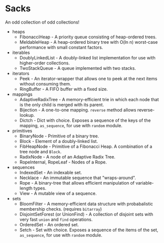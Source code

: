 # Sacks

An odd collection of odd collections!

* heaps
    * FibonacciHeap - A priority queue consisting of heap-ordered trees.
    * MeldableHeap - A heap-ordered binary tree with O(ln n) worst-case performance with small constant factors.
* iterables
    * DoublyLinkedList - A doubly-linked list implementation for use with higher-order collections.
    * TwoStackQueue - A queue implemented with two stacks.
* iterators
    * Peek - An iterator-wrapper that allows one to peek at the next items without consuming them.
    * RingBuffer - A FIFO buffer with a fixed size.
* mappings
    * AdaptiveRadixTree - A memory-efficient trie in which each node that is the only child is merged with its parent.
    * Bijection - A one-to-one mapping. `reverse` method allows reverse-lookup.
    * Dictch - Dict with choice. Exposes a sequence of the keys of the mapping, `as_sequence`, for use with `random` module.
* primitives
    * BinaryNode - Primitive of a binary tree.
    * Block - Element of a doubly-linked list.
    * FibHeapNode - Primitive of a Fibonacci Heap.  A combination of a tree node and `Block`.
    * RadixNode - A node of an Adaptive Radix Tree.
    * RopeInternal, RopeLeaf - Nodes of a Rope.
* sequences
    * IndexedSet - An indexable set.
    * Necklace - An immutable sequence that "wraps-around".
    * Rope - A binary-tree that allows efficient manipulation of variable-length types.
    * View - A mutable view of a sequence.
* sets
    * BloomFilter - A memory-efficient data structure with probabalistic membership checks.  (requires `bitarray`)
    * DisjointSetForest (or UnionFind) - A collection of disjoint sets with very fast `union` and `find` operations.
    * OrderedSet - An ordered set.
    * Setch - Set with choice. Exposes a sequence of the items of the set, `as_sequence`, for use with `random` module.
